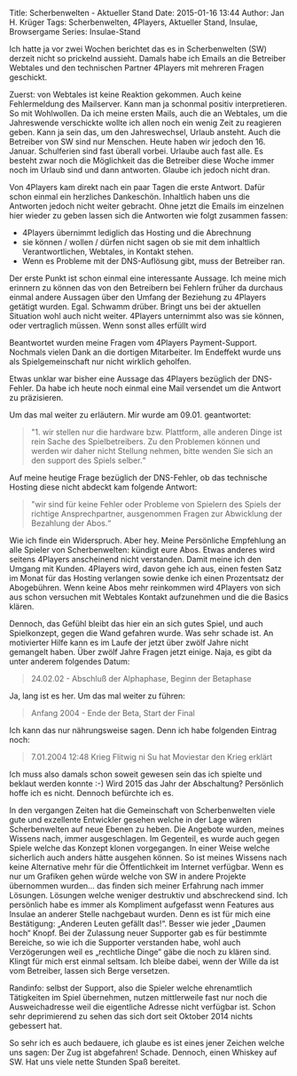 Title: Scherbenwelten - Aktueller Stand
Date: 2015-01-16 13:44
Author: Jan H. Krüger
Tags: Scherbenwelten, 4Players, Aktueller Stand, Insulae, Browsergame
Series: Insulae-Stand

Ich hatte ja vor zwei Wochen berichtet das es in Scherbenwelten (SW) derzeit nicht so prickelnd aussieht.
Damals habe ich Emails an die Betreiber Webtales und den technischen Partner 4Players mit mehreren Fragen geschickt.

Zuerst: von Webtales ist keine Reaktion gekommen. Auch keine Fehlermeldung des Mailserver. Kann man ja schonmal positiv interpretieren. So mit Wohlwollen.
Da ich meine ersten Mails, auch die an Webtales, um die Jahreswende verschickte wollte ich allen noch ein wenig Zeit zu reagieren geben. Kann ja sein das, um den Jahreswechsel, Urlaub ansteht. Auch die Betreiber von SW sind nur Menschen. Heute haben wir jedoch den 16. Januar. Schulferien sind fast überall vorbei. Urlaube auch fast alle. Es besteht zwar noch die Möglichkeit das die Betreiber diese Woche immer noch im Urlaub sind und dann antworten. Glaube ich jedoch nicht dran.

Von 4Players kam direkt nach ein paar Tagen die erste Antwort. Dafür schon einmal ein herzliches Dankeschön. Inhaltlich haben uns die Antworten jedoch nicht weiter gebracht. Ohne jetzt die Emails im einzelnen hier wieder zu geben lassen sich die Antworten wie folgt zusammen fassen:

* 4Players übernimmt lediglich das Hosting und die Abrechnung
* sie können / wollen / dürfen nicht sagen ob sie mit dem inhaltlich Verantwortlichen, Webtales, in Kontakt stehen.
* Wenn es Probleme mit der DNS-Auflösung gibt, muss der Betreiber ran.

Der erste Punkt ist schon einmal eine interessante Aussage. Ich meine mich erinnern zu können das von den Betreibern bei Fehlern früher da durchaus einmal andere Aussagen über den Umfang der Beziehung zu 4Players getätigt wurden. Egal. Schwamm drüber. Bringt uns bei der aktuellen Situation wohl auch nicht weiter.
4Players unternimmt also was sie können, oder vertraglich müssen. Wenn sonst alles erfüllt wird 

Beantwortet wurden meine Fragen vom 4Players Payment-Support. Nochmals vielen Dank an die dortigen Mitarbeiter. Im Endeffekt wurde uns als Spielgemeinschaft nur nicht wirklich geholfen.

Etwas unklar war bisher eine Aussage das 4Players bezüglich der DNS-Fehler. Da habe ich heute noch einmal eine Mail versendet um die Antwort zu präzisieren.

Um das mal weiter zu erläutern. Mir wurde am 09.01. geantwortet:

> "1. wir stellen nur die hardware bzw. Plattform, alle anderen Dinge ist rein Sache des Spielbetreibers. Zu den Problemen können und werden wir daher nicht Stellung nehmen, bitte wenden Sie sich an den support des Spiels selber.“

Auf meine heutige Frage bezüglich der DNS-Fehler, ob das technische Hosting diese nicht abdeckt kam folgende Antwort: 

> "wir sind für keine Fehler oder Probleme von Spielern des Spiels der richtige
Ansprechpartner, ausgenommen Fragen zur Abwicklung der Bezahlung der Abos.“

Wie ich finde ein Widerspruch. Aber hey.
Meine Persönliche Empfehlung an alle Spieler von Scherbenwelten: kündigt eure Abos. Etwas anderes wird seitens 4Players anscheinend nicht verstanden. Damit meine ich den Umgang mit Kunden.
4Players wird, davon gehe ich aus, einen festen Satz im Monat für das Hosting verlangen sowie denke ich einen Prozentsatz der Abogebühren.
Wenn keine Abos mehr reinkommen wird 4Players von sich aus schon versuchen mit Webtales Kontakt aufzunehmen und die die Basics klären.

Dennoch, das Gefühl bleibt das hier ein an sich gutes Spiel, und auch Spielkonzept, gegen die Wand gefahren wurde. Was sehr schade ist. An motivierter Hilfe kann es im Laufe der jetzt über zwölf Jahre nicht gemangelt haben. Über zwölf Jahre Fragen jetzt einige. Naja, es gibt da unter anderem folgendes Datum:

> 24.02.02 - Abschluß der Alphaphase, Beginn der Betaphase

Ja, lang ist es her. Um das mal weiter zu führen:

> Anfang 2004 - Ende der Beta, Start der Final

Ich kann das nur nährungsweise sagen. Denn ich habe folgenden Eintrag noch:

> 7.01.2004 12:48	Krieg	Flitwig ni Su hat Moviestar den Krieg erklärt

Ich muss also damals schon soweit gewesen sein das ich spielte und beklaut werden konnte :-)
Wird 2015 das Jahr der Abschaltung? Persönlich hoffe ich es nicht. Dennoch befürchte ich es.


In den vergangen Zeiten hat die Gemeinschaft von Scherbenwelten viele gute und exzellente Entwickler gesehen welche in der Lage wären Scherbenwelten auf neue Ebenen zu heben. Die Angebote wurden, meines Wissens nach, immer ausgeschlagen.
Im Gegenteil, es wurde auch gegen Spiele welche das Konzept klonen vorgegangen. In einer Weise welche sicherlich auch anders hätte ausgehen können. So ist meines Wissens nach keine Alternative mehr für die Öffentlichkeit im Internet verfügbar. Wenn es nur um Grafiken gehen würde welche von SW in andere Projekte übernommen wurden… das finden sich meiner Erfahrung nach immer Lösungen. Lösungen welche weniger destruktiv und abschreckend sind.
Ich persönlich habe es immer als Kompliment aufgefasst wenn Features aus Insulae an anderer Stelle nachgebaut wurden. Denn es ist für mich eine Bestätigung: „Anderen Leuten gefällt das!“. Besser wie jeder „Daumen hoch“ Knopf.
Bei der Zulassung neuer Supporter gab es für bestimmte Bereiche, so wie ich die Supporter verstanden habe, wohl auch Verzögerungen weil es „rechtliche Dinge“ gäbe die noch zu klären sind. Klingt für mich erst einmal seltsam. Ich bleibe dabei, wenn der Wille da ist vom Betreiber, lassen sich Berge versetzen.

Randinfo: selbst der Support, also die Spieler welche ehrenamtlich Tätigkeiten im Spiel übernehmen, nutzen mittlerweile fast nur noch die Ausweichadresse weil die eigentliche Adresse nicht verfügbar ist. Schon sehr deprimierend zu sehen das sich dort seit Oktober 2014 nichts gebessert hat.

So sehr ich es auch bedauere, ich glaube es ist eines jener Zeichen welche uns sagen: Der Zug ist abgefahren!
Schade. Dennoch, einen Whiskey auf SW. Hat uns viele nette Stunden Spaß bereitet.
